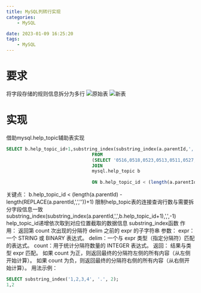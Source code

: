 ```yaml
---
title: MySQL列转行实现
categories:
	- MySQL

date: 2023-01-09 16:25:20
tags: 
	- MySQL
---
```

<!-- toc -->

# <span id="inline-blue">要求</span>
将字段存储的规则信息拆分为多行
![原始表](/images/mysql/mysql_20230109_003.png)
![新表](/images/mysql/mysql_20230109_004.png)
# <span id="inline-blue">实现</span>
借助mysql.help_topic辅助表实现

```sql
SELECT b.help_topic_id+1,substring_index(substring_index(a.parentId,',',b.help_topic_id+1),',',-1) parentId
								FROM 
								(SELECT '0516,0518,0523,0513,0511,0527,0515,0519,0000,0514,025,0510,0555,0517' AS parentId) a
								JOIN
								mysql.help_topic b
								
								ON b.help_topic_id < (length(a.parentId) - length(REPLACE(a.parentId,',',''))+1)	
```
关键点：
b.help_topic_id < (length(a.parentId) - length(REPLACE(a.parentId,',',''))+1)
限制help_topic表的连接查询行数与需要拆分字段信息一致
substring_index(substring_index(a.parentId,',',b.help_topic_id+1),',',-1)
help_topic_id递增依次取到对应位置截取的数据信息
substring_index函数
作用：
	返回第 count 次出现的分隔符 delim 之前的 expr 的子字符串
参数：
	expr：一个 STRING 或 BINARY 表达式。
	delim：一个与 expr 类型（指定分隔符）匹配的表达式。
	count：用于统计分隔符数量的 INTEGER 表达式。
返回：
	结果与类型 expr 匹配。
	如果 count 为正，则返回最终的分隔符左侧的所有内容（从左侧开始计算）。
	如果 count 为负，则返回最终的分隔符右侧的所有内容（从右侧开始计算）。
用法示例：
```sql
SELECT substring_index('1,2,3,4', '.', 2);
1,2
```
	



